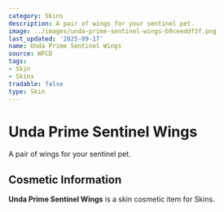 ```yaml
---
category: Skins
description: A pair of wings for your sentinel pet.
image: ../images/unda-prime-sentinel-wings-b9ceeddf3f.png
last_updated: '2025-09-17'
name: Unda Prime Sentinel Wings
source: WFCD
tags:
- Skin
- Skins
tradable: false
type: Skin
---
```


# Unda Prime Sentinel Wings

A pair of wings for your sentinel pet.

## Cosmetic Information

**Unda Prime Sentinel Wings** is a skin cosmetic item for Skins.

